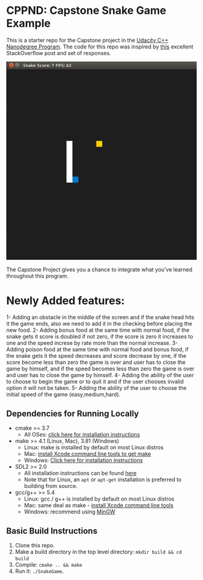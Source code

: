 # CPPND: Capstone Snake Game Example
This is a starter repo for the Capstone project in the [Udacity C++ Nanodegree Program](https://www.udacity.com/course/c-plus-plus-nanodegree--nd213). The code for this repo was inspired by [this](https://codereview.stackexchange.com/questions/212296/snake-game-in-c-with-sdl) excellent StackOverflow post and set of responses.

<img src="snake_game.gif"/>

The Capstone Project gives you a chance to integrate what you've learned throughout this program.

# Newly Added features:
1- Adding an obstacle in the middle of the screen and if the snake head hits it the game ends, also we need to add it in the checking before placing the new food.
2- Adding bonus food at the same time with normal food, if the snake gets it score is doubled if not zero, if the score is zero it increases to one and the speed increse by rate more than the normal increase.
3- Adding poison food at the same time with normal food and bonus food, if the snake gets it the speed decreases and score decrease by one, if the score become less than zero the game is over and user has to close the game by himself, and if the speed becomes less than zero the game is over and user has to close the game by himself.
4- Adding the ability of the user to choose to begin the game or to quit it and if the user chooses invalid option it will not be taken.
5- Adding the ability of the user to choose the initial speed of the game (easy,medium,hard).

## Dependencies for Running Locally
* cmake >= 3.7
  * All OSes: [click here for installation instructions](https://cmake.org/install/)
* make >= 4.1 (Linux, Mac), 3.81 (Windows)
  * Linux: make is installed by default on most Linux distros
  * Mac: [install Xcode command line tools to get make](https://developer.apple.com/xcode/features/)
  * Windows: [Click here for installation instructions](http://gnuwin32.sourceforge.net/packages/make.htm)
* SDL2 >= 2.0
  * All installation instructions can be found [here](https://wiki.libsdl.org/Installation)
  * Note that for Linux, an `apt` or `apt-get` installation is preferred to building from source.
* gcc/g++ >= 5.4
  * Linux: gcc / g++ is installed by default on most Linux distros
  * Mac: same deal as make - [install Xcode command line tools](https://developer.apple.com/xcode/features/)
  * Windows: recommend using [MinGW](http://www.mingw.org/)

## Basic Build Instructions

1. Clone this repo.
2. Make a build directory in the top level directory: `mkdir build && cd build`
3. Compile: `cmake .. && make`
4. Run it: `./SnakeGame`.